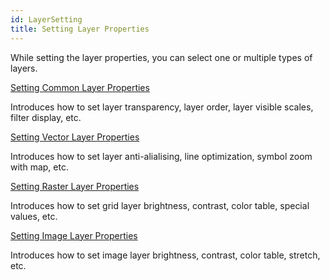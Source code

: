 ```yaml
---
id: LayerSetting
title: Setting Layer Properties
---
```

While setting the layer properties, you can select one or multiple types of layers.

[Setting Common Layer Properties](LayerCommonSetting.htm)

Introduces how to set layer transparency, layer order, layer visible scales, filter display, etc.

[Setting Vector Layer Properties](Vectorgroup.htm)

Introduces how to set layer anti-alialising, line optimization, symbol zoom with map, etc.

[Setting Raster Layer Properties](Rastergroup.htm)

Introduces how to set grid layer brightness, contrast, color table, special values, etc.

[Setting Image Layer Properties](Imagegroup.htm)

Introduces how to set image layer brightness, contrast, color table, stretch, etc.